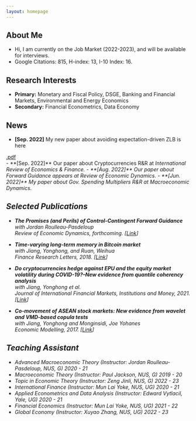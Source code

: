 ```yaml
---
layout: homepage
---
```


## About Me
- Hi, I am currently on the Job Market (2022-2023), and will be available for interviews.
- Google Citations: 815, H-index: 13, I-10 Index: 16.

## Research Interests

- **Primary:** Monetary and Fiscal Policy, DSGE, Banking and Financial Markets, Environmental and Energy Economics
- **Secondary:** Financial Econometrics, Data Economy


## News
- **[Sep. 2022]** My new paper about avoiding expectation-driven ZLB is here 
<div class="links">
            <a href="/assets/pdf/papers/AELT.pdf" class="btn btn-sm z-depth-0" role="button">.pdf</a>
          </div>
- **[Sep. 2022]** Our paper about Cryptocurrencies R&R at <i>International Review of Economics & Finance<i>.
- **[Aug. 2022]** Our paper about Forward Guidance appears at <i>Review of Economic Dynamics<i>.
- **[Jun. 2022]** My paper about Gov. Spending Multipliers R&R at <i>Macroeconomic Dynamics<i>.


## Selected Publications

- **The Promises (and Perils) of Control-Contingent Forward Guidance**
  <br>
  with Jordan Roulleau-Pasdeloup
  <br>
  <i>
  Review of Economic Dynamics, forthcoming.
  <i>
  [[Link](https://doi.org/10.1016/j.red.2022.07.002)] 
 
- **Time-varying long-term memory in Bitcoin market**
   <br>
   with Jiang, Yonghong, and Ruan, Weihua
    <br>
    <i>
    Finance Research Letters, 2018.
    <i>
    [[Link](https://www.sciencedirect.com/science/article/abs/pii/S1544612317306682)]

- **Do cryptocurrencies hedge against EPU and the equity market volatility during COVID-19?–New evidence from quantile coherency analysis**
     <br>with Jiang, Yonghong et al.
      <br>
      <i>
    Journal of International Financial Markets, Institutions and Money, 2021.
    <i>
    [[Link](https://www.sciencedirect.com/science/article/abs/pii/S1042443121000433)]
      
- **Co-movement of ASEAN stock markets: New evidence from wavelet and VMD-based copula tests**
     <br>with Jiang, Yonghong and Monginsidi, Joe Yohanes
      <br>
      <i>
    Economic Modelling, 2017.
    <i>
    [[Link](https://www.sciencedirect.com/science/article/abs/pii/S0264999317301074)]
      
## Teaching Assistant 
- Advanced Macroeconomic Theory (Instructor: Jordan Roulleau-Pasdeloup, NUS, G) 2020 - 21
- Macroeconomic Theory (Instructor: Paul Jackson, NUS, G) 2019 - 20
- Topic in Economic Theory (Instructor: Zeng Jinli, NUS, G) 2022 - 23
- International Finance (Instructor: Mun Lai Yoke, NUS, UG) 2020 - 21
- Applied Econometrics and Data Analysis (Instructor: Edward Vytlacil, Yale, UG) 2020 - 21
- Financial Economics (Instructor: Mun Lai Yoke, NUS, UG) 2021 - 22
- Global Economy (Instructor: Xuyao Zhang, NUS, UG) 2022 - 23

      

